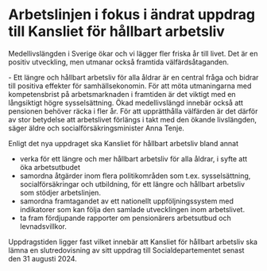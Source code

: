 # Arbetslinjen i fokus i ändrat uppdrag till Kansliet för hållbart arbetsliv

Medellivslängden i Sverige ökar och vi lägger fler friska år till livet. Det är en positiv utveckling, men utmanar också framtida välfärdsåtaganden.

\- Ett längre och hållbart arbetsliv för alla åldrar är en central fråga och bidrar till positiva effekter för samhällsekonomin. För att möta utmaningarna med kom­p­e­tens­brist på arbetsmarknaden i framtiden är det viktigt med en långsiktigt högre sysselsättning. Ökad medellivslängd innebär också att pensionen behöver räcka i fler år. För att upprätthålla välfärden är det därför av stor betydelse att arbetslivet förlängs i takt med den ökande livslängden, säger äldre och socialförsäkringsminister Anna Tenje.

Enligt det nya uppdraget ska Kansliet för hållbart arbetsliv bland annat

* verka för ett längre och mer hållbart arbetsliv för alla åldrar, i syfte att öka arbetsutbudet
* samordna åtgärder inom flera politikområden som t.ex. sysselsättning, socialförsäkringar och utbildning, för ett längre och hållbart arbetsliv som stödjer arbetslinjen.
* samordna framtagandet av ett nationellt uppföljningssystem med indikatorer som kan följa den samlade utvecklingen inom arbetslivet.
* ta fram fördjupande rapporter om pensionärers arbetsutbud och levnadsvillkor.

Uppdragstiden ligger fast vilket innebär att Kansliet för hållbart arbetsliv ska lämna en slutredovisning av sitt uppdrag till Socialdepartementet senast den 31 augusti 2024\.
